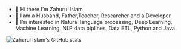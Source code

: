 - 👋 Hi there I’m  Zahurul Islam
- 🌱 I am a Husband, Father,Teacher, Researcher and a Developer
- 👀 I’m interested in Natural language processing, Deep Learning, Machine Learning, NLP data piplines, Data ETL, Python and Java

<!---
zahurul-islam/zahurul-islam is a ✨ special ✨ repository because its `README.md` (this file) appears on your GitHub profile.
You can click the Preview link to take a look at your changes.
--->
![Zahurul Islam's GitHub stats](https://github-readme-stats.vercel.app/api?username=zahurul-islam&show_icons=true&theme=radical)

